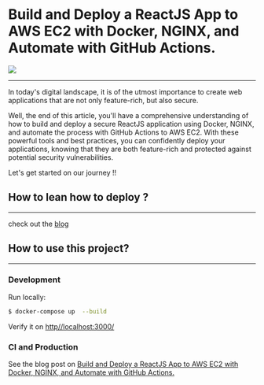 # Build and Deploy a ReactJS App to AWS EC2 with Docker, NGINX, and Automate with GitHub Actions.

![](https://res.cloudinary.com/dwz5lx2k7/image/upload/v1692213842/tutorials/cover_h9wde8.webp)

---

In today's digital landscape, it is of the utmost importance to create web applications that are not only feature-rich, but also secure.

Well, the end of this article, you'll have a comprehensive understanding of how to build and deploy a secure ReactJS application using Docker, NGINX, and automate the process with GitHub Actions to AWS EC2. With these powerful tools and best practices, you can confidently deploy your applications, knowing that they are both feature-rich and protected against potential security vulnerabilities.

Let's get started on our journey !!

## How to lean how to deploy ?

---

check out the [blog](https://medium.com/@kilama)

## How to use this project?

---

### Development

Run locally:

```bash
$ docker-compose up  --build
```

Verify it on [http//localhost:3000/](http//localhost:3000/)

### CI and Production

See the blog post on [Build and Deploy a ReactJS App to AWS EC2 with Docker, NGINX, and Automate with GitHub Actions.](https://medium.com/@kilama/build-and-deploy-a-reactjs-app-to-aws-ec2-with-docker-nginx-and-automate-with-github-actions-d8c57fb47967)
